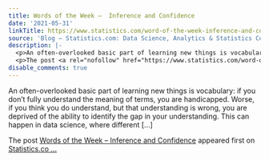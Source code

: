 ```yaml
---
title: Words of the Week –  Inference and Confidence
date: '2021-05-31'
linkTitle: https://www.statistics.com/word-of-the-week-inference-and-confidence/
source: 'Blog – Statistics.com: Data Science, Analytics & Statistics Courses'
description: |-
  <p>An often-overlooked basic part of learning new things is vocabulary: if you don’t fully understand the meaning of terms, you are handicapped. Worse, if you think you do understand, but that understanding is wrong, you are deprived of the ability to identify the gap in your understanding. This can happen in data science, where different [&#8230;]</p>
  <p>The post <a rel="nofollow" href="https://www.statistics.com/word-of-the-week-inference-and-confidence/">Words of the Week &#8211; Inference and Confidence</a> appeared first on <a rel="nofollow" href="https://www.statistics.com">Statistics.co ...
disable_comments: true
---
```

<p>An often-overlooked basic part of learning new things is vocabulary: if you don’t fully understand the meaning of terms, you are handicapped. Worse, if you think you do understand, but that understanding is wrong, you are deprived of the ability to identify the gap in your understanding. This can happen in data science, where different [&#8230;]</p>
<p>The post <a rel="nofollow" href="https://www.statistics.com/word-of-the-week-inference-and-confidence/">Words of the Week &#8211; Inference and Confidence</a> appeared first on <a rel="nofollow" href="https://www.statistics.com">Statistics.co ...